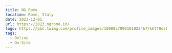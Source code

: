 ```yaml
---
title: NG Rome
location: Rome, Italy
date: 2023-12-01
url: https://2023.ngrome.io/
logo: https://pbs.twimg.com/profile_images/1090957096101822467/k6tT0dzE_400x400.jpg
tags:
  - Online
  - On-Site
---
```

